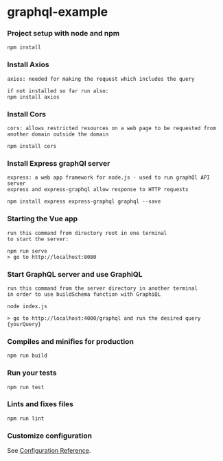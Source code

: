 # graphql-example

### Project setup with node and npm
```
npm install
```

### Install Axios
```
axios: needed for making the request which includes the query

if not installed so far run also:
npm install axios
```

### Install Cors
```
cors: allows restricted resources on a web page to be requested from another domain outside the domain

npm install cors
```

### Install Express graphQl server
```
express: a web app framework for node.js - used to run graphQl API server 
express and express-graphql allow response to HTTP requests

npm install express express-graphql graphql --save
```

### Starting the Vue app
```
run this command from directory root in one terminal
to start the server:

npm run serve
> go to http://localhost:8080 

```

### Start GraphQL server and use GraphiQL
```
run this command from the server directory in another terminal
in order to use buildSchema function with GraphiQL

node index.js 

> go to http://localhost:4000/graphql and run the desired query {yourQuery}

```

### Compiles and minifies for production
```
npm run build
```

### Run your tests
```
npm run test
```

### Lints and fixes files
```
npm run lint
```

### Customize configuration
See [Configuration Reference](https://cli.vuejs.org/config/).
